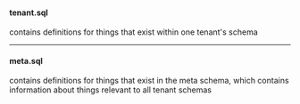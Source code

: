 #### tenant.sql
contains definitions for things that exist within one tenant's schema

----


#### meta.sql
contains definitions for things that exist in the meta schema, which contains information about things relevant to all tenant schemas 
